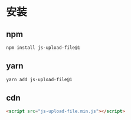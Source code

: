 # 安装

## npm
```sh
npm install js-upload-file@1
```

## yarn
```sh
yarn add js-upload-file@1
```

## cdn
```html
<script src="js-upload-file.min.js"></script>
```

